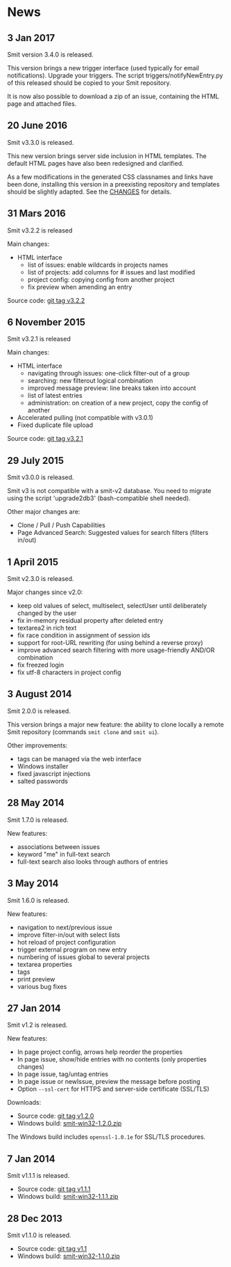 # News

## 3 Jan 2017

Smit version 3.4.0 is released.

This version brings a new trigger interface (used typically for email notifications).
Upgrade your triggers. The script triggers/notifyNewEntry.py of this released should be copied to your Smit repository.

It is now also possible to download a zip of an issue, containing the HTML page and attached files.

## 20 June 2016

Smit v3.3.0 is released.

This new version brings server side inclusion in HTML templates.
The default HTML pages have also been redesigned and clarified.

As a few modifications in the generated CSS classnames and links have been done,
installing this version in a preexisting repository and templates should be
slightly adapted. See the [CHANGES](https://raw.githubusercontent.com/goeb/smit/master/CHANGES) for details.

## 31 Mars 2016

Smit v3.2.2 is released

Main changes:

- HTML interface
    * list of issues: enable wildcards in projects names
    * list of projects: add columns for # issues and last modified
    * project config: copying config from another project
    * fix preview when amending an entry

Source code: [git tag v3.2.2](https://github.com/goeb/smit/tree/v3.2.2)

## 6 November 2015

Smit v3.2.1 is released

Main changes:

- HTML interface
    * navigating through issues: one-click filter-out of a group
    * searching: new filterout logical combination
    * improved message preview: line breaks taken into account
    * list of latest entries
    * administration: on creation of a new project, copy the config of another
- Accelerated pulling (not compatible with v3.0.1)
- Fixed duplicate file upload

Source code: [git tag v3.2.1](https://github.com/goeb/smit/tree/v3.2.1)

## 29 July 2015

Smit v3.0.0 is released.

Smit v3 is not compatible with a smit-v2 database. You need to migrate using the script 'upgrade2db3' (bash-compatible shell needed).

Other major changes are:

- Clone / Pull / Push Capabilities
- Page Advanced Search: Suggested values for search filters (filters in/out)



## 1 April 2015

Smit v2.3.0 is released.

Major changes since v2.0:

- keep old values of select, multiselect, selectUser until deliberately changed by the user
- fix in-memory residual property after deleted entry
- textarea2 in rich text
- fix race condition in assignment of session ids
- support for root-URL rewriting (for using behind a reverse proxy)
- improve advanced search filtering with more usage-friendly AND/OR combination
- fix freezed login
- fix utf-8 characters in project config


## 3 August 2014

Smit 2.0.0 is released.

This version brings a major new feature: the ability to clone locally a remote Smit repository (commands `smit clone`  and `smit ui`).

Other improvements:

- tags can be managed via the web interface
- Windows installer
- fixed javascript injections
- salted passwords


## 28 May 2014

Smit 1.7.0 is released.

New features:

- associations between issues
- keyword "me" in full-text search
- full-text search also looks through authors of entries


## 3 May 2014

Smit 1.6.0 is released.

New features:

- navigation to next/previous issue
- improve filter-in/out with select lists
- hot reload of project configuration
- trigger external program on new entry
- numbering of issues global to several projects
- textarea properties
- tags
- print preview
- various bug fixes


## 27 Jan 2014

Smit v1.2 is released.

New features:

- In page project config, arrows help reorder the properties
- In page issue, show/hide entries with no contents (only properties changes)
- In page issue, tag/untag entries
- In page issue or newIssue, preview the message before posting
- Option `--ssl-cert` for HTTPS and server-side certificate (SSL/TLS)


Downloads:

- Source code: [git tag v1.2.0](https://github.com/goeb/smit/tree/v1.2.0)
- Windows build: [smit-win32-1.2.0.zip](downloads/smit-win32-1.2.0.zip)

The Windows build includes `openssl-1.0.1e` for SSL/TLS procedures.

## 7 Jan 2014

Smit v1.1.1 is released.

- Source code: [git tag v1.1.1](https://github.com/goeb/smit/tree/v1.1.1)
- Windows build: [smit-win32-1.1.1.zip](downloads/smit-win32-1.1.1.zip)

## 28 Dec 2013

Smit v1.1.0 is released.

- Source code: [git tag v1.1](https://github.com/goeb/smit/tree/v1.1)
- Windows build: [smit-win32-1.1.0.zip](downloads/smit-win32-1.1.0.zip)
